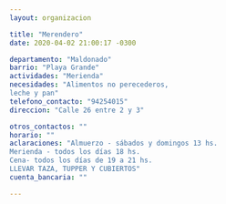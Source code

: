 ```yaml
---
layout: organizacion

title: "Merendero"
date: 2020-04-02 21:00:17 -0300

departamento: "Maldonado"
barrio: "Playa Grande"
actividades: "Merienda"
necesidades: "Alimentos no perecederos, 
leche y pan"
telefono_contacto: "94254015"
direccion: "Calle 26 entre 2 y 3"

otros_contactos: ""
horario: ""
aclaraciones: "Almuerzo - sábados y domingos 13 hs.
Merienda - todos los días 18 hs.
Cena- todos los días de 19 a 21 hs.
LLEVAR TAZA, TUPPER Y CUBIERTOS"
cuenta_bancaria: ""

---
```

